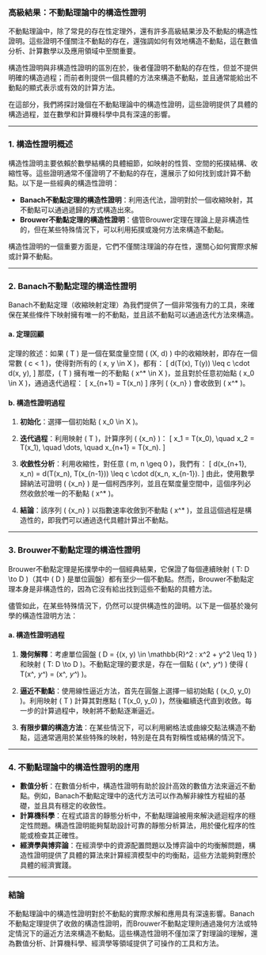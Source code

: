 ### **高級結果：不動點理論中的構造性證明**

不動點理論中，除了常見的存在性定理外，還有許多高級結果涉及不動點的構造性證明。這些證明不僅關注不動點的存在，還強調如何有效地構造不動點，這在數值分析、計算數學以及應用領域中至關重要。

構造性證明與非構造性證明的區別在於，後者僅證明不動點的存在性，但並不提供明確的構造過程；而前者則提供一個具體的方法來構造不動點，並且通常能給出不動點的顯式表示或有效的計算方法。

在這部分，我們將探討幾個在不動點理論中的構造性證明，這些證明提供了具體的構造過程，並在數學和計算機科學中具有深遠的影響。

---

### **1. 構造性證明概述**

構造性證明主要依賴於數學結構的具體細節，如映射的性質、空間的拓撲結構、收縮性等。這些證明通常不僅證明了不動點的存在，還展示了如何找到或計算不動點。以下是一些經典的構造性證明：

- **Banach不動點定理的構造性證明**：利用迭代法，證明對於一個收縮映射，其不動點可以通過遞歸的方式構造出來。
- **Brouwer不動點定理的構造性證明**：儘管Brouwer定理在理論上是非構造性的，但在某些特殊情況下，可以利用拓撲或幾何方法來構造不動點。

構造性證明的一個重要方面是，它們不僅關注理論的存在性，還關心如何實際求解或計算不動點。

---

### **2. Banach不動點定理的構造性證明**

Banach不動點定理（收縮映射定理）為我們提供了一個非常強有力的工具，來確保在某些條件下映射擁有唯一的不動點，並且該不動點可以通過迭代方法來構造。

#### **a. 定理回顧**

定理的敘述：如果 \( T \) 是一個在緊度量空間 \( (X, d) \) 中的收縮映射，即存在一個常數 \( c < 1 \)，使得對所有的 \( x, y \in X \)，都有：
\[
d(T(x), T(y)) \leq c \cdot d(x, y),
\]
那麼，\( T \) 擁有唯一的不動點 \( x^* \in X \)，並且對於任意初始點 \( x_0 \in X \)，通過迭代過程：
\[
x_{n+1} = T(x_n)
\]
序列 \( \{x_n\} \) 會收斂到 \( x^* \)。

#### **b. 構造性證明過程**

1. **初始化**：選擇一個初始點 \( x_0 \in X \)。
2. **迭代過程**：利用映射 \( T \)，計算序列 \( \{x_n\} \)：
   \[
   x_1 = T(x_0), \quad x_2 = T(x_1), \quad \dots, \quad x_{n+1} = T(x_n).
   \]
3. **收斂性分析**：利用收縮性，對任意 \( m, n \geq 0 \)，我們有：
   \[
   d(x_{n+1}, x_n) = d(T(x_n), T(x_{n-1})) \leq c \cdot d(x_n, x_{n-1}).
   \]
   由此，使用數學歸納法可證明 \( \{x_n\} \) 是一個柯西序列，並且在緊度量空間中，這個序列必然收斂於唯一的不動點 \( x^* \)。

4. **結論**：該序列 \( \{x_n\} \) 以指數速率收斂到不動點 \( x^* \)，並且這個過程是構造性的，即我們可以通過迭代具體計算出不動點。

---

### **3. Brouwer不動點定理的構造性證明**

Brouwer不動點定理是拓撲學中的一個經典結果，它保證了每個連續映射 \( T: D \to D \)（其中 \( D \) 是單位圓盤）都有至少一個不動點。然而，Brouwer不動點定理本身是非構造性的，因為它沒有給出找到這些不動點的具體方法。

儘管如此，在某些特殊情況下，仍然可以提供構造性的證明。以下是一個基於幾何學的構造性證明方法：

#### **a. 構造性證明過程**

1. **幾何解釋**：考慮單位圓盤 \( D = \{(x, y) \in \mathbb{R}^2 : x^2 + y^2 \leq 1\} \) 和映射 \( T: D \to D \)。不動點定理的要求是，存在一個點 \( (x^*, y^*) \) 使得 \( T(x^*, y^*) = (x^*, y^*) \)。
   
2. **逼近不動點**：使用線性逼近方法，首先在圓盤上選擇一組初始點 \( (x_0, y_0) \)。利用映射 \( T \) 計算其對應點 \( T(x_0, y_0) \)，然後繼續迭代直到收斂。每一步的計算過程中，映射將不動點逐漸逼近。

3. **有限步驟的構造方法**：在某些情況下，可以利用網格法或曲線交點法構造不動點，這通常適用於某些特殊的映射，特別是在具有對稱性或結構的情況下。

---

### **4. 不動點理論中的構造性證明的應用**

- **數值分析**：在數值分析中，構造性證明有助於設計高效的數值方法來逼近不動點。例如，Banach不動點定理中的迭代方法可以作為解非線性方程組的基礎，並且具有穩定的收斂性。
- **計算機科學**：在程式語言的靜態分析中，不動點理論被用來解決遞迴程序的穩定性問題。構造性證明能夠幫助設計可靠的靜態分析算法，用於優化程序的性能或檢查其正確性。
- **經濟學與博弈論**：在經濟學中的資源配置問題以及博弈論中的均衡解問題，構造性證明提供了具體的算法來計算經濟模型中的均衡點，這些方法能夠對應於具體的經濟實踐。

---

### **結論**

不動點理論中的構造性證明對於不動點的實際求解和應用具有深遠影響。Banach不動點定理提供了收斂的構造性證明，而Brouwer不動點定理則通過幾何方法或特定情況下的逼近方法來構造不動點。這些構造性證明不僅加深了對理論的理解，還為數值分析、計算機科學、經濟學等領域提供了可操作的工具和方法。